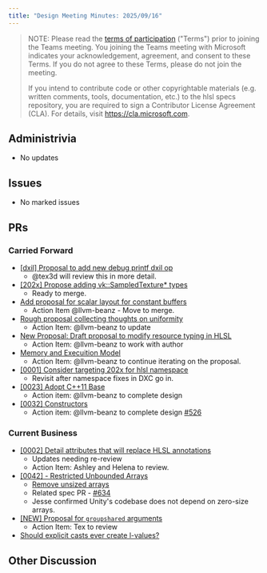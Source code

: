 ```yaml
---
title: "Design Meeting Minutes: 2025/09/16"
---
```


> NOTE: Please read the [terms of participation](DesignMeetingTerms.txt)
> ("Terms") prior to joining the Teams meeting.  You joining the Teams meeting
> with Microsoft indicates your acknowledgement, agreement, and consent to these
> Terms.  If you do not agree to these Terms, please do not join the meeting.
>
> If you intend to contribute code or other copyrightable materials (e.g.
> written comments, tools, documentation, etc.)  to the hlsl specs repository,
> you are required to sign a Contributor License Agreement (CLA).  For details,
> visit https://cla.microsoft.com.

## Administrivia
* No updates

## Issues
* No marked issues

## PRs

### Carried Forward

* [[dxil] Proposal to add new debug printf dxil op](https://github.com/microsoft/hlsl-specs/pull/324)
  * @tex3d will review this in more detail.
* [[202x] Propose adding vk::SampledTexture* types](https://github.com/microsoft/hlsl-specs/pull/343)
  * Ready to merge.
* [Add proposal for scalar layout for constant buffers](https://github.com/microsoft/hlsl-specs/pull/317)
  * Action Item @llvm-beanz - Move to merge.
* [Rough proposal collecting thoughts on uniformity](https://github.com/microsoft/hlsl-specs/pull/405)
  * Action Item: @llvm-beanz to update
* [New Proposal: Draft proposal to modify resource typing in HLSL](https://github.com/microsoft/hlsl-specs/pull/461)
  * Action Item: @llvm-beanz to work with author
* [Memory and Execuition Model](https://github.com/microsoft/hlsl-specs/pull/505)
  * Action Item: @llvm-beanz to continue iterating on the proposal.
* [[0001] Consider targeting 202x for hlsl namespace](https://github.com/microsoft/hlsl-specs/issues/484)
  * Revisit after namespace fixes in DXC go in.
* [[0023] Adopt C++11 Base](https://github.com/microsoft/hlsl-specs/blob/main/proposals/0023-cxx11-base.md)
  * Action item: @llvm-beanz to complete design
* [[0032] Constructors](https://github.com/microsoft/hlsl-specs/blob/main/proposals/0032-constructors.md)
  * Action item: @llvm-beanz to complete design [#526](https://github.com/microsoft/hlsl-specs/issues/526)

### Current Business

* [[0002] Detail attributes that will replace HLSL annotations](https://github.com/microsoft/hlsl-specs/pull/534)
  * Updates needing re-review
  * Action Item: Ashley and Helena to review.
* [[0042] - Restricted Unbounded Arrays](https://github.com/microsoft/hlsl-specs/blob/main/proposals/0042-restricted-unbounded-arrays.md)
  * [Remove unsized arrays](https://github.com/microsoft/hlsl-specs/issues/141)
  * Related spec PR - [#634](https://github.com/microsoft/hlsl-specs/pull/634)
  * Jesse confirmed Unity's codebase does not depend on zero-size arrays.
* [[NEW] Proposal for `groupshared` arguments](https://github.com/microsoft/hlsl-specs/pull/631)
  * Action Item: Tex to review
* [Should explicit casts ever create l-values?](https://github.com/microsoft/hlsl-specs/issues/639)


## Other Discussion

